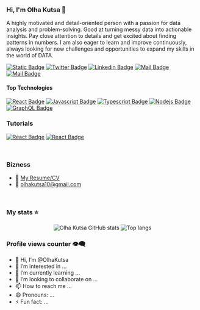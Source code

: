 ### Hi, I'm Olha Kutsa 👋

A highly motivated and detail-oriented person with a
passion for data analysis and problem-solving. Good at
turning messy data into actionable insights. Pay close
attention to details and get excited about finding patterns
in numbers. I am also eager to learn and improve
continuously, always looking for new challenges and
opportunities to expand my skills in the world of DATA.


[![Static Badge](https://img.shields.io/badge/YouTube-e74c3c?style=flat&logo=youtube&logoColor=white&labelColor=e74c3c&link=https%3A%2F%2Fm.youtube.com%2Fwatch%3Fv%3D8ho4Xp-9vqI%26t%3D24s)](https://m.youtube.com/watch?v=8ho4Xp-9vqI&t=24s)
[![Twitter Badge](https://img.shields.io/badge/-@OlhaKutsa-1ca0f1?style=flat&labelColor=1ca0f1&logo=twitter&logoColor=white&link=https://twitter.com/MaksymRudnyi)](https://twitter.com/MaksymRudnyi) 
[![Linkedin Badge](https://img.shields.io/badge/-OlhaKutsa-0e76a8?style=flat&labelColor=0e76a8&logo=linkedin&logoColor=white)](https://www.linkedin.com/in/olha-kutsa-8b2a5a2a2/) 
[![Mail Badge](https://img.shields.io/badge/-OlhaKutsa-e84393?style=flat&labelColor=e84393&logo=instagram&logoColor=white)](https://www.instagram.com/maksym_rudnyi/) 
[![Mail Badge](https://img.shields.io/badge/-OlhaKutsa-c0392b?style=flat&labelColor=c0392b&logo=gmail&logoColor=white)](mailto:olhakutsa10@gmail.com)

#### Top Technologies

[![React Badge](https://img.shields.io/badge/-Python-61DBFB?style=for-the-badge&labelColor=black&logo=react&logoColor=61DBFB)](https://www.python.org/) [![Javascript Badge](https://img.shields.io/badge/-BigQuery-F0DB4F?style=for-the-badge&labelColor=black&logo=javascript&logoColor=F0DB4F)](https://cloud.google.com/bigquery?hl=en) [![Typescript Badge](https://img.shields.io/badge/-Tableau-007acc?style=for-the-badge&labelColor=black&logo=typescript&logoColor=007acc)](https://www.tableau.com/) [![Nodejs Badge](https://img.shields.io/badge/-LookerStudio-3C873A?style=for-the-badge&labelColor=black&logo=node.js&logoColor=3C873A)](https://lookerstudio.google.com/navigation/reporting) [![GraphQL Badge](https://img.shields.io/badge/-GoogleSheets-e535ab?style=for-the-badge&labelColor=black&logo=node.js&logoColor=e535ab)](https://www.google.com/intl/en_en/sheets/about/)

### Tutorials

[![React Badge](https://img.shields.io/badge/-GoogleDataAnalytics-61DBFB?style=for-the-badge&labelColor=black&logo=react&logoColor=61DBFB)](https://www.coursera.org/professional-certificates/google-data-analytics?) 
[![React Badge](https://img.shields.io/badge/-IbmDataAnalyst-61DBFB?style=for-the-badge&labelColor=black&logo=react&logoColor=61DBFB)](https://www.coursera.org/professional-certificates/ibm-data-analyst) 

<br/>

### Bizness
- :paperclip: [My Resume/CV](https://drive.google.com/file/d/12z5Ig5x4RNoIUpQ-M7AMl1NL8FTIvlaU/view?usp=sharing)
- :email: olhakutsa10@gmail.com

<br/>

### My stats ⭐

<div align="center">
<img alt="Olha Kutsa GitHub stats" src="https://github-readme-stats.vercel.app/api?username=stebnyk3806&show_icons=true&theme=transparent"/>
<img alt="Top langs" src="https://github-readme-stats.vercel.app/api/top-langs/?username=MaksymRudnyi&layout=compact&&langs_count=8"/>
</div>

### Profile views counter 👁️‍🗨️

- 👋 Hi, I’m @OlhaKutsa
- 👀 I’m interested in ...
- 🌱 I’m currently learning ...
- 💞️ I’m looking to collaborate on ...
- 📫 How to reach me ...
- 😄 Pronouns: ...
- ⚡ Fun fact: ...

<!---
OlhaKutsa/OlhaKutsa is a ✨ special ✨ repository because its `README.md` (this file) appears on your GitHub profile.
You can click the Preview link to take a look at your changes.
--->
